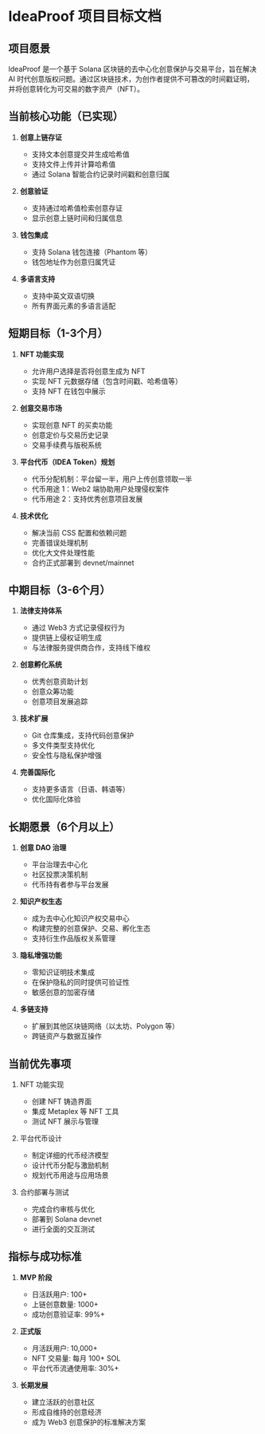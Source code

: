 # IdeaProof 项目目标文档

## 项目愿景
IdeaProof 是一个基于 Solana 区块链的去中心化创意保护与交易平台，旨在解决 AI 时代创意版权问题。通过区块链技术，为创作者提供不可篡改的时间戳证明，并将创意转化为可交易的数字资产（NFT）。

## 当前核心功能（已实现）
1. **创意上链存证**
   - 支持文本创意提交并生成哈希值
   - 支持文件上传并计算哈希值
   - 通过 Solana 智能合约记录时间戳和创意归属

2. **创意验证**
   - 支持通过哈希值检索创意存证
   - 显示创意上链时间和归属信息

3. **钱包集成**
   - 支持 Solana 钱包连接（Phantom 等）
   - 钱包地址作为创意归属凭证

4. **多语言支持**
   - 支持中英文双语切换
   - 所有界面元素的多语言适配

## 短期目标（1-3个月）
1. **NFT 功能实现**
   - 允许用户选择是否将创意生成为 NFT
   - 实现 NFT 元数据存储（包含时间戳、哈希值等）
   - 支持 NFT 在钱包中展示

2. **创意交易市场**
   - 实现创意 NFT 的买卖功能
   - 创意定价与交易历史记录
   - 交易手续费与版税系统

3. **平台代币（IDEA Token）规划**
   - 代币分配机制：平台留一半，用户上传创意领取一半
   - 代币用途 1：Web2 端协助用户处理侵权案件
   - 代币用途 2：支持优秀创意项目发展

4. **技术优化**
   - 解决当前 CSS 配置和依赖问题
   - 完善错误处理机制
   - 优化大文件处理性能
   - 合约正式部署到 devnet/mainnet

## 中期目标（3-6个月）
1. **法律支持体系**
   - 通过 Web3 方式记录侵权行为
   - 提供链上侵权证明生成
   - 与法律服务提供商合作，支持线下维权

2. **创意孵化系统**
   - 优秀创意资助计划
   - 创意众筹功能
   - 创意项目发展追踪

3. **技术扩展**
   - Git 仓库集成，支持代码创意保护
   - 多文件类型支持优化
   - 安全性与隐私保护增强

4. **完善国际化**
   - 支持更多语言（日语、韩语等）
   - 优化国际化体验

## 长期愿景（6个月以上）
1. **创意 DAO 治理**
   - 平台治理去中心化
   - 社区投票决策机制
   - 代币持有者参与平台发展

2. **知识产权生态**
   - 成为去中心化知识产权交易中心
   - 构建完整的创意保护、交易、孵化生态
   - 支持衍生作品版权关系管理

3. **隐私增强功能**
   - 零知识证明技术集成
   - 在保护隐私的同时提供可验证性
   - 敏感创意的加密存储

4. **多链支持**
   - 扩展到其他区块链网络（以太坊、Polygon 等）
   - 跨链资产与数据互操作

## 当前优先事项
1. NFT 功能实现
   - 创建 NFT 铸造界面
   - 集成 Metaplex 等 NFT 工具
   - 测试 NFT 展示与管理

2. 平台代币设计
   - 制定详细的代币经济模型
   - 设计代币分配与激励机制
   - 规划代币用途与应用场景

3. 合约部署与测试
   - 完成合约审核与优化
   - 部署到 Solana devnet
   - 进行全面的交互测试

## 指标与成功标准
1. **MVP 阶段**
   - 日活跃用户: 100+
   - 上链创意数量: 1000+
   - 成功创意验证率: 99%+

2. **正式版**
   - 月活跃用户: 10,000+
   - NFT 交易量: 每月 100+ SOL
   - 平台代币流通使用率: 30%+

3. **长期发展**
   - 建立活跃的创意社区
   - 形成自维持的创意经济
   - 成为 Web3 创意保护的标准解决方案 